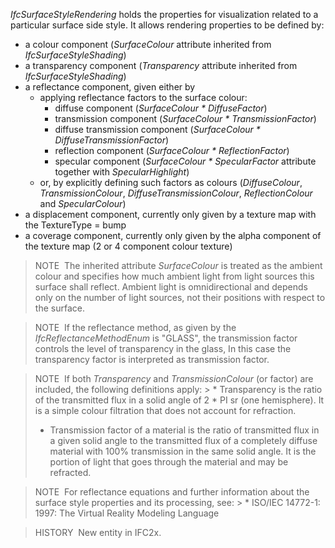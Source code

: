 _IfcSurfaceStyleRendering_ holds the properties for visualization related to a particular surface side style. It allows rendering properties to be defined by:

* a colour component (_SurfaceColour_ attribute inherited from _IfcSurfaceStyleShading_)
* a transparency component (_Transparency_ attribute inherited from _IfcSurfaceStyleShading_)
* a reflectance component, given either by 
    * applying reflectance factors to the surface colour: 
        * diffuse component (_SurfaceColour \* DiffuseFactor_)
        * transmission component (_SurfaceColour \* TransmissionFactor_)
        * diffuse transmission component (_SurfaceColour \* DiffuseTransmissionFactor_)
        * reflection component (_SurfaceColour \* ReflectionFactor_)
        * specular component (_SurfaceColour \* SpecularFactor_ attribute together with _SpecularHighlight_) 
    * or, by explicitly defining such factors as colours (_DiffuseColour_, _TransmissionColour_, _DiffuseTransmissionColour_, _ReflectionColour_ and _SpecularColour_)  
* a displacement component, currently only given by a texture map with the TextureType = bump
* a coverage component, currently only given by the alpha component of the texture map (2 or 4 component colour texture)

> NOTE&nbsp; The inherited attribute _SurfaceColour_ is treated as the ambient colour and specifies how much ambient light from light sources this surface shall reflect. Ambient light is omnidirectional and depends only on the number of light sources, not their positions with respect to the surface.

> NOTE&nbsp; If the reflectance method, as given by the _IfcReflectanceMethodEnum_ is "GLASS", the transmission factor controls the level of transparency in the glass, In this case the transparency factor is interpreted as transmission factor.

> NOTE&nbsp; If both _Transparency_ and _TransmissionColour_ (or factor) are included, the following definitions apply: > * Transparency is the ratio of the transmitted flux in a solid angle of 2 \* PI sr (one hemisphere). It is a simple colour filtration that does not account for refraction.
> * Transmission factor of a material is the ratio of transmitted flux in a given solid angle to the transmitted flux of a completely diffuse material with 100% transmission in the same solid angle. It is the portion of light that goes through the material and may be refracted.

> NOTE&nbsp; For reflectance equations and further information about the surface style properties and its processing, see: > * ISO/IEC 14772-1: 1997: The Virtual Reality Modeling Language

> HISTORY&nbsp; New entity in IFC2x.